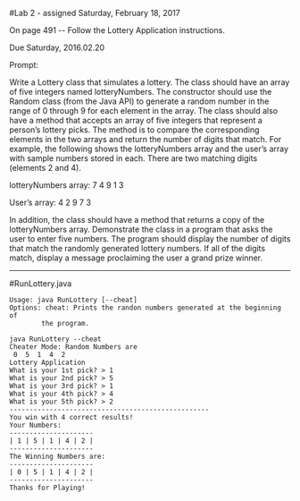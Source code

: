 #Lab 2 - assigned Saturday, February 18, 2017

On page 491 -- Follow the Lottery Application instructions.

Due Saturday, 2016.02.20

Prompt:

Write a Lottery class that simulates a lottery. The class should have an array 
of five integers named lotteryNumbers. The constructor should use the Random 
class (from the Java API) to generate a random number in the range of 0 through
9 for each element in the array. The class should also have a method that 
accepts an array of five integers that represent a person’s lottery picks. 
The method is to compare the corresponding elements in the two arrays and 
return the number of digits that match. For example, the following shows the
lotteryNumbers array and the user’s array with sample numbers stored in each. 
There are two matching digits (elements 2 and 4).

lotteryNumbers array:
7 4 9 1 3

User’s array:
4 2 9 7 3

In addition, the class should have a method that returns a copy of the 
lotteryNumbers array. Demonstrate the class in a program that asks the user to 
enter five numbers. The program should display the number of digits that match 
the randomly generated lottery numbers. If all of the digits match, display a 
message proclaiming the user a grand prize winner.

---
#RunLottery.java

	Usage: java RunLottery [--cheat]
	Options: cheat: Prints the randon numbers generated at the beginning of
			the program.


```shell
java RunLottery --cheat
Cheater Mode: Random Numbers are
 0  5  1  4  2 
Lottery Application
What is your 1st pick? > 1
What is your 2nd pick? > 5
What is your 3rd pick? > 1
What is your 4th pick? > 4
What is your 5th pick? > 2
--------------------------------------------------
You win with 4 correct results!
Your Numbers:
---------------------
| 1 | 5 | 1 | 4 | 2 |
---------------------
The Winning Numbers are:
---------------------
| 0 | 5 | 1 | 4 | 2 |
---------------------
Thanks for Playing!
```
